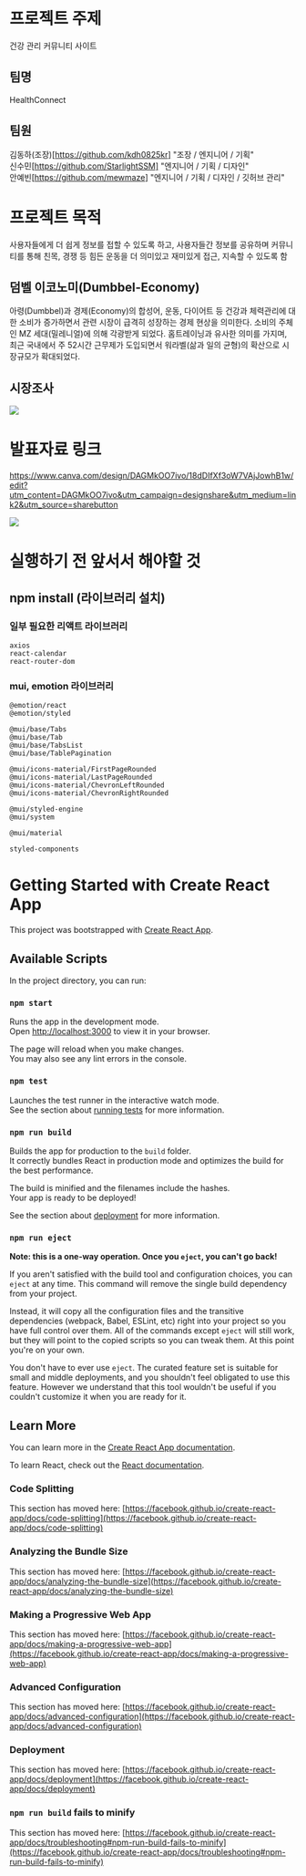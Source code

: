 # 프로젝트 주제
건강 관리 커뮤니티 사이트

## 팀명 
HealthConnect

## 팀원
김동하(조장)[https://github.com/kdh0825kr] "조장 / 엔지니어 / 기획" <br>
신수민[https://github.com/StarlightSSM] "엔지니어 / 기획 / 디자인" <br>
안예빈[https://github.com/mewmaze] "엔지니어 / 기획 / 디자인 / 깃허브 관리" <br>

# 프로젝트 목적
사용자들에게 더 쉽게 정보를 접할 수 있도록 하고, 사용자들간 정보를 공유하며 커뮤니티를 통해 친목, 경쟁 등 힘든 운동을 더 의미있고 재미있게 접근, 지속할 수 있도록 함

## 덤벨 이코노미(Dumbbel-Economy)
 아령(Dumbbel)과 경제(Economy)의 합성어,
 운동, 다이어트 등 건강과 체력관리에 대한 소비가 증가하면서 관련 시장이 급격히 성장하는 경제 현상을 의미한다.
 소비의 주체인 MZ 세대(밀레니얼)에 의해 각광받게 되었다.
 홈트레이닝과 유사한 의미를 가지며, 최근 국내에서 주 52시간 근무제가 도입되면서 워라벨(삶과 일의 균형)의 확산으로 시장규모가 확대되었다.

## 시장조사
<img src="2.png"/>

# 발표자료 링크
https://www.canva.com/design/DAGMkOO7ivo/18dDIfXf3oW7VAjJowhB1w/edit?utm_content=DAGMkOO7ivo&utm_campaign=designshare&utm_medium=link2&utm_source=sharebutton

<img src="1.png"/><br>

# 실행하기 전 앞서서 해야할 것
## npm install (라이브러리 설치)
### 일부 필요한 리액트 라이브러리

    axios
    react-calendar
    react-router-dom

### mui, emotion 라이브러리

    @emotion/react
    @emotion/styled
    
    @mui/base/Tabs
    @mui/base/Tab
    @mui/base/TabsList
    @mui/base/TablePagination
    
    @mui/icons-material/FirstPageRounded
    @mui/icons-material/LastPageRounded
    @mui/icons-material/ChevronLeftRounded
    @mui/icons-material/ChevronRightRounded

    @mui/styled-engine
    @mui/system

    @mui/material

    styled-components

# Getting Started with Create React App

This project was bootstrapped with [Create React App](https://github.com/facebook/create-react-app).

## Available Scripts

In the project directory, you can run:

### `npm start`

Runs the app in the development mode.\
Open [http://localhost:3000](http://localhost:3000) to view it in your browser.

The page will reload when you make changes.\
You may also see any lint errors in the console.

### `npm test`

Launches the test runner in the interactive watch mode.\
See the section about [running tests](https://facebook.github.io/create-react-app/docs/running-tests) for more information.

### `npm run build`

Builds the app for production to the `build` folder.\
It correctly bundles React in production mode and optimizes the build for the best performance.

The build is minified and the filenames include the hashes.\
Your app is ready to be deployed!

See the section about [deployment](https://facebook.github.io/create-react-app/docs/deployment) for more information.

### `npm run eject`

**Note: this is a one-way operation. Once you `eject`, you can't go back!**

If you aren't satisfied with the build tool and configuration choices, you can `eject` at any time. This command will remove the single build dependency from your project.

Instead, it will copy all the configuration files and the transitive dependencies (webpack, Babel, ESLint, etc) right into your project so you have full control over them. All of the commands except `eject` will still work, but they will point to the copied scripts so you can tweak them. At this point you're on your own.

You don't have to ever use `eject`. The curated feature set is suitable for small and middle deployments, and you shouldn't feel obligated to use this feature. However we understand that this tool wouldn't be useful if you couldn't customize it when you are ready for it.

## Learn More

You can learn more in the [Create React App documentation](https://facebook.github.io/create-react-app/docs/getting-started).

To learn React, check out the [React documentation](https://reactjs.org/).

### Code Splitting

This section has moved here: [https://facebook.github.io/create-react-app/docs/code-splitting](https://facebook.github.io/create-react-app/docs/code-splitting)

### Analyzing the Bundle Size

This section has moved here: [https://facebook.github.io/create-react-app/docs/analyzing-the-bundle-size](https://facebook.github.io/create-react-app/docs/analyzing-the-bundle-size)

### Making a Progressive Web App

This section has moved here: [https://facebook.github.io/create-react-app/docs/making-a-progressive-web-app](https://facebook.github.io/create-react-app/docs/making-a-progressive-web-app)

### Advanced Configuration

This section has moved here: [https://facebook.github.io/create-react-app/docs/advanced-configuration](https://facebook.github.io/create-react-app/docs/advanced-configuration)

### Deployment

This section has moved here: [https://facebook.github.io/create-react-app/docs/deployment](https://facebook.github.io/create-react-app/docs/deployment)

### `npm run build` fails to minify

This section has moved here: [https://facebook.github.io/create-react-app/docs/troubleshooting#npm-run-build-fails-to-minify](https://facebook.github.io/create-react-app/docs/troubleshooting#npm-run-build-fails-to-minify)
